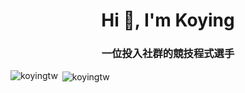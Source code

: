 <h1 align="center">Hi 👋, I'm Koying</h1>
<h3 align="center">一位投入社群的競技程式選手</h3>


<p align="center">
</p>

<p><img align="left" src="https://github-readme-stats.vercel.app/api/top-langs?username=koyingtw&show_icons=true&theme=onedark&locale=en&layout=compact" alt="koyingtw" /></p>

<p>&nbsp;<img align="center" src="https://github-readme-stats.vercel.app/api?username=koyingtw&show_icons=true&theme=onedark&locale=en" alt="koyingtw" /></p>
